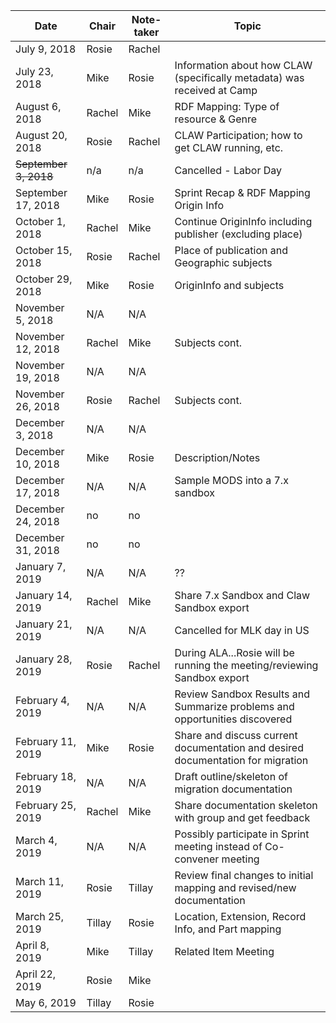 |Date | Chair | Note-taker | Topic |
|---|---|---|---|
|July 9, 2018|Rosie|Rachel||
|July 23, 2018|Mike|Rosie|Information about how CLAW  (specifically metadata) was received at Camp|
|August 6, 2018|Rachel|Mike|RDF Mapping: Type of resource & Genre|
|August 20, 2018|Rosie|Rachel|CLAW Participation; how to get CLAW running, etc.|
|~~September 3, 2018~~|n/a|n/a|Cancelled - Labor Day|
|September 17, 2018|Mike|Rosie|Sprint Recap & RDF Mapping Origin Info|
|October 1, 2018|Rachel|Mike|Continue OriginInfo including publisher (excluding place)|
|October 15, 2018|Rosie|Rachel|Place of publication and Geographic subjects|
|October 29, 2018|Mike|Rosie|OriginInfo and subjects|
|November 5, 2018|N/A|N/A|
|November 12, 2018|Rachel|Mike|Subjects cont.|
|November 19, 2018|N/A|N/A|
|November 26, 2018|Rosie|Rachel|Subjects cont.|
|December 3, 2018|N/A|N/A|
|December 10, 2018|Mike|Rosie|Description/Notes|
|December 17, 2018|N/A|N/A|Sample MODS into a 7.x sandbox|
|December 24, 2018|no|no|
|December 31, 2018|no|no|
|January 7, 2019|N/A|N/A|??|
|January 14, 2019|Rachel|Mike|Share 7.x Sandbox and Claw Sandbox export|
|January 21, 2019|N/A|N/A|Cancelled for MLK day in US|
|January 28, 2019|Rosie|Rachel|During ALA...Rosie will be running the meeting/reviewing Sandbox export|
|February 4, 2019|N/A|N/A|Review Sandbox Results and Summarize problems and opportunities discovered|
|February 11, 2019|Mike|Rosie|Share and discuss current documentation and desired documentation for migration|
|February 18, 2019|N/A|N/A|Draft outline/skeleton of migration documentation|
|February 25, 2019|Rachel|Mike|Share documentation skeleton with group and get feedback|
|March 4, 2019|N/A|N/A|Possibly participate in Sprint meeting instead of Co-convener meeting|
|March 11, 2019|Rosie|Tillay|Review final changes to initial mapping and revised/new documentation|
|March 25, 2019|Tillay|Rosie|Location, Extension, Record Info, and Part mapping
|April 8, 2019|Mike|Tillay|Related Item Meeting
|April 22, 2019|Rosie|Mike|
|May 6, 2019|Tillay|Rosie
